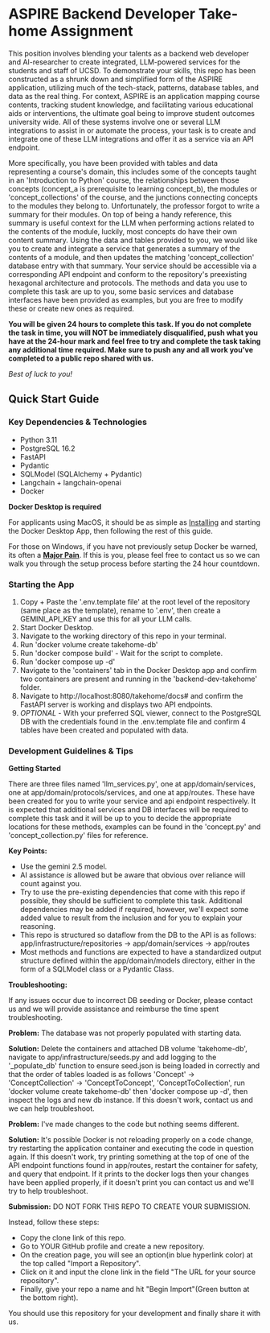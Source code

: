 # ASPIRE Backend Developer Take-home Assignment

This position involves blending your talents as a backend web developer and AI-researcher to create integrated, LLM-powered services for the students and staff of UCSD. To demonstrate your skills, this repo has been constructed as a shrunk down and simplified form of the ASPIRE application, utilizing much of the tech-stack, patterns, database tables, and data as the real thing. For context, ASPIRE is an application mapping course contents, tracking student knowledge, and facilitating various educational aids or interventions, the ultimate goal being to improve student outcomes university wide. All of these systems involve one or several LLM integrations to assist in or automate the process, your task is to create and integrate one of these LLM integrations and offer it as a service via an API endpoint. 

More specifically, you have been provided with tables and data representing a course's domain, this includes some of the concepts taught in an 'Introduction to Python' course, the relationships between those concepts (concept_a is prerequisite to learning concept_b), the modules or 'concept_collections' of the course, and the junctions connecting concepts to the modules they belong to. Unfortunately, the professor forgot to write a summary for their modules. On top of being a handy reference, this summary is useful context for the LLM when performing actions related to the contents of the module, luckily, most concepts do have their own content summary. Using the data and tables provided to you, we would like you to create and integrate a service that generates a summary of the contents of a module, and then updates the matching 'concept_collection' database entry with that summary. Your service should be accessible via a corresponding API endpoint and conform to the repository's preexisting hexagonal architecture and protocols. The methods and data you use to complete this task are up to you, some basic services and database interfaces have been provided as examples, but you are free to modify these or create new ones as required. 

**You will be given 24 hours to complete this task. If you do not complete the task in time, you will NOT be immediately disqualified, push what you have at the 24-hour mark and feel free to try and complete the task taking any additional time required. Make sure to push any and all work you've completed to a public repo shared with us.**

*Best of luck to you!*

## Quick Start Guide
### Key Dependencies & Technologies
- Python 3.11
- PostgreSQL 16.2
- FastAPI
- Pydantic
- SQLModel (SQLAlchemy + Pydantic)
- Langchain + langchain-openai
- Docker

**Docker Desktop is required** 

For applicants using MacOS, it should be as simple as [Installing](https://docs.docker.com/desktop/setup/install/mac-install/) and starting the Docker Desktop App, then following the rest of this guide.

For those on Windows, if you have not previously setup Docker be warned, its often a **[Major Pain](https://www.imdb.com/title/tt0110443/)**. If this is you, please feel free to contact us so we can walk you through the setup process before starting the 24 hour countdown. 

### Starting the App
1) Copy + Paste the '.env.template file' at the root level of the repository (same place as the template), rename to '.env', then create a GEMINI_API_KEY and use this for all your LLM calls. 
2) Start Docker Desktop.
3) Navigate to the working directory of this repo in your terminal.
4) Run 'docker volume create takehome-db'
5) Run 'docker compose build' - Wait for the script to complete.
6) Run 'docker compose up -d'
7) Navigate to the 'containers' tab in the Docker Desktop app and confirm two containers are present and running in the 'backend-dev-takehome' folder.
8) Navigate to http://localhost:8080/takehome/docs# and confirm the FastAPI server is working and displays two API endpoints.
9) *OPTIONAL* - With your preferred SQL viewer, connect to the PostgreSQL DB with the credentials found in the .env.template file and confirm 4 tables have been created and populated with data.

### Development Guidelines & Tips
**Getting Started**

There are three files named 'llm_services.py', one at app/domain/services, one at app/domain/protocols/services, and one at app/routes. These have been created for you to write your service and api endpoint respectively. It is expected that additional services and DB interfaces will be required to complete this task and it will be up to you to decide the appropriate locations for these methods, examples can be found in the 'concept.py' and 'concept_collection.py' files for reference. 

**Key Points:**
- Use the gemini 2.5 model.
- AI assistance *is* allowed but be aware that obvious over reliance will count against you.
- Try to use the pre-existing dependencies that come with this repo if possible, they should be sufficient to complete this task. Additional dependencies may be added if required, however, we'll expect some added value to result from the inclusion and for you to explain your reasoning.  
- This repo is structured so dataflow from the DB to the API is as follows: app/infrastructure/repositories -> app/domain/services -> app/routes
- Most methods and functions are expected to have a standardized output structure defined within the app/domain/models directory, either in the form of a SQLModel class or a Pydantic Class.

**Troubleshooting:**

If any issues occur due to incorrect DB seeding or Docker, please contact us and we will provide assistance and reimburse the time spent troubleshooting.

**Problem:** The database was not properly populated with starting data.

**Solution:** Delete the containers and attached DB volume 'takehome-db', navigate to app/infrastructure/seeds.py and add logging to the '_populate_db' function to ensure seed.json is being loaded in correctly and that the order of tables loaded is as follows 'Concept' -> 'ConceptCollection' -> 'ConceptToConcept', 'ConceptToCollection', run 'docker volume create takehome-db' then 'docker compose up -d', then inspect the logs and new db instance. If this doesn't work, contact us and we can help troubleshoot.

**Problem:** I've made changes to the code but nothing seems different.

**Solution:** It's possible Docker is not reloading properly on a code change, try restarting the application container and executing the code in question again. If this doesn't work, try printing something at the top of one of the API endpoint functions found in app/routes, restart the container for safety, and query that endpoint. If it prints to the docker logs then your changes have been applied properly, if it doesn't print you can contact us and we'll try to help troubleshoot.

**Submission:**
DO NOT FORK THIS REPO TO CREATE YOUR SUBMISSION. 

Instead, follow these steps: 
- Copy the clone link of this repo.
- Go to YOUR GitHub profile and create a new repository.
- On the creation page, you will see an option(in blue hyperlink color) at the top called "Import a Repository".
- Click on it and input the clone link in the field "The URL for your source repository".
- Finally, give your repo a name and hit "Begin Import"(Green button at the bottom right).

You should use this repository for your development and finally share it with us.


